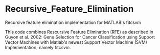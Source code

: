 # Recursive_Feature_Elimination
Recursive feature elimination implementation for MATLAB's fitcsvm

This code combines Rescursive Feature Elimination (RFE) as described in Guyon et al. 2002: Gene Selection for Cancer 
Classification using Support Vector Machines with Matlab's newest Support Vector Machine (SVM) Implementation; namely fitcsvm.
